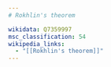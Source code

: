 ```yaml
---
# Rokhlin's theorem

wikidata: Q7359997
msc_classification: 54
wikipedia_links:
  - "[[Rokhlin's theorem]]"
---
```

